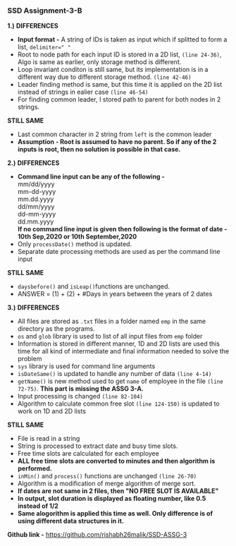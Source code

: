 ### SSD Assignment-3-B
**1.)** 
**DIFFERENCES**
- **Input format -** A string of IDs is taken as input which if splitted to form a list, `delimiter=" "`
- Root to node path for each input ID is stored in a 2D list, `(line 24-36)`, Algo is same as earlier, only storage method is different.
- Loop invariant conditon is still same, but its implementation is in a different way due to different storage method. `(line 42-46)`
- Leader finding method is same, but this time it is applied on the 2D list instead of strings in ealier case `(line 46-54)`
- For finding common leader, I stored path to parent for both nodes in 2 strings.

**STILL SAME**
- Last common character in 2 string from `left` is the common leader
- **Assumption - Root is assumed to have no parent. So if any of the 2 inputs is root, then no solution is possible in that case.**

**2.)** 
**DIFFERENCES**
- **Command line input can be any of the following -**\
mm/dd/yyyy\
mm-dd-yyyy\
mm.dd.yyyy\
dd/mm/yyyy\
dd-mm-yyyy\
dd.mm.yyyy\
**If no command line input is given then following is the format of date - 10th Sep,2020  or  10th September,2020**
- Only `processDate()` method is updated. 
- Separate date processing methods are used as per the command line input

**STILL SAME**
- `daysbefore()` and `isLeap()`functions are unchanged.
- ANSWER = (1) + (2) + #Days in years between the years of 2 dates

**3.)** 
**DIFFERENCES**
- All files are stored as `.txt` files in a folder named `emp` in the same directory as the programs. 
- `os` and `glob` library is used to list of all input files from `emp` folder
- Information is stored in different manner, 1D and 2D lists are used this time for all kind of intermediate and final information needed to solve the problem
- `sys` library is used for command line arguments
- `isDateSame()` is updated to handle any number of data `(line 4-14)`
- `getName()` is new method used to get `name` of employee in the file `(line 72-75)`. **This part is missing the ASSG 3-A.**
- Input processing is changed `(line 82-104)`
- Algorithm to calculate common free slot `(line 124-150)` is updated to work on 1D and 2D lists

**STILL SAME**
- File is read in a string
- String is processed to extract date and busy time slots.
- Free time slots are calculated for each employee
- **ALL free time slots are converted to minutes and then algorithm is performed.**
- `inMin()` and `process()` functions are unchanged `(line 26-70)`
- Algorithm is a modification of merge algorithm of merge sort.
- **If dates are not same in 2 files, then "NO FREE SLOT IS AVAILABLE"**
- **In output, slot duration is displayed as floating number, like 0.5 instead of 1/2**
- **Same alogorithm is applied this time as well. Only difference is of using different data structures in it.**

 **Github link -** https://github.com/rishabh26malik/SSD-ASSG-3